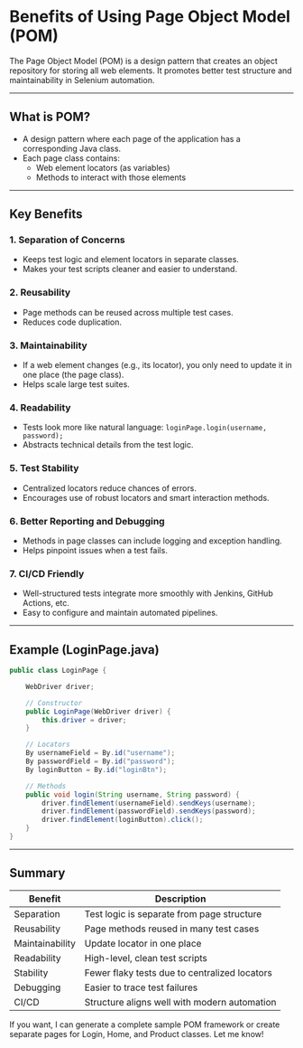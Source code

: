 # Benefits of Using Page Object Model (POM)

The Page Object Model (POM) is a design pattern that creates an object repository for storing all web elements. It promotes better test structure and maintainability in Selenium automation.

---

## What is POM?

- A design pattern where each page of the application has a corresponding Java class.
- Each page class contains:
  - Web element locators (as variables)
  - Methods to interact with those elements

---

## Key Benefits

### 1. Separation of Concerns
- Keeps test logic and element locators in separate classes.
- Makes your test scripts cleaner and easier to understand.

### 2. Reusability
- Page methods can be reused across multiple test cases.
- Reduces code duplication.

### 3. Maintainability
- If a web element changes (e.g., its locator), you only need to update it in one place (the page class).
- Helps scale large test suites.

### 4. Readability
- Tests look more like natural language: `loginPage.login(username, password);`
- Abstracts technical details from the test logic.

### 5. Test Stability
- Centralized locators reduce chances of errors.
- Encourages use of robust locators and smart interaction methods.

### 6. Better Reporting and Debugging
- Methods in page classes can include logging and exception handling.
- Helps pinpoint issues when a test fails.

### 7. CI/CD Friendly
- Well-structured tests integrate more smoothly with Jenkins, GitHub Actions, etc.
- Easy to configure and maintain automated pipelines.

---

## Example (LoginPage.java)

```java
public class LoginPage {

    WebDriver driver;

    // Constructor
    public LoginPage(WebDriver driver) {
        this.driver = driver;
    }

    // Locators
    By usernameField = By.id("username");
    By passwordField = By.id("password");
    By loginButton = By.id("loginBtn");

    // Methods
    public void login(String username, String password) {
        driver.findElement(usernameField).sendKeys(username);
        driver.findElement(passwordField).sendKeys(password);
        driver.findElement(loginButton).click();
    }
}
```

---

## Summary

| Benefit         | Description                                      |
|-----------------|--------------------------------------------------|
| Separation      | Test logic is separate from page structure       |
| Reusability     | Page methods reused in many test cases           |
| Maintainability | Update locator in one place                      |
| Readability     | High-level, clean test scripts                   |
| Stability       | Fewer flaky tests due to centralized locators    |
| Debugging       | Easier to trace test failures                    |
| CI/CD           | Structure aligns well with modern automation     |

If you want, I can generate a complete sample POM framework or create separate pages for Login, Home, and Product classes. Let me know!

